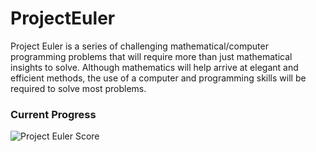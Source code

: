 # ProjectEuler
Project Euler is a series of challenging mathematical/computer programming problems that will require more than just mathematical insights to solve. Although mathematics will help  arrive at elegant and efficient methods, the use of a computer and programming skills will be required to solve most problems.

<!DOCTYPE html>
<html>
<body>

<h3>Current Progress</h3>
<img src="https://projecteuler.net/profile/PacoTaco.png" alt="Project Euler Score">

</body>
</html>
